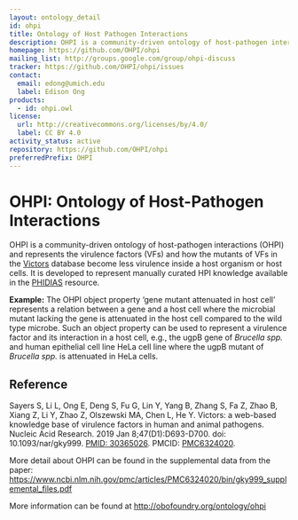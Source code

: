 ```yaml
---
layout: ontology_detail
id: ohpi
title: Ontology of Host Pathogen Interactions
description: OHPI is a community-driven ontology of host-pathogen interactions (OHPI) and represents the virulence factors (VFs) and how the mutants of VFs in the Victors database become less virulence inside a host organism or host cells. It is developed to represent manually curated HPI knowledge available in the PHIDIAS resource.
homepage: https://github.com/OHPI/ohpi
mailing_list: http://groups.google.com/group/ohpi-discuss
tracker: https://github.com/OHPI/ohpi/issues
contact:
  email: edong@umich.edu
  label: Edison Ong
products:
  - id: ohpi.owl
license:
  url: http://creativecommons.org/licenses/by/4.0/
  label: CC BY 4.0
activity_status: active
repository: https://github.com/OHPI/ohpi
preferredPrefix: OHPI
---
```


# OHPI: Ontology of Host-Pathogen Interactions

OHPI is a community-driven ontology of host-pathogen interactions (OHPI) and represents the virulence factors (VFs) and how the mutants of VFs in the [Victors](http://www.phidias.us/victors/index.php) database become less virulence inside a host organism or host cells. It is developed to represent manually curated HPI knowledge available in the [PHIDIAS](http://www.phidias.us) resource.

**Example:** The OHPI object property ‘gene mutant attenuated in host cell’ represents a relation between a gene and a host cell where the microbial mutant lacking the gene is attenuated in the host cell compared to the wild type microbe. Such an object property can be used to represent a virulence factor and its interaction in a host cell, e.g., the ugpB gene of *Brucella spp.* and human epithelial cell line HeLa cell line where the ugpB mutant of *Brucella spp.* is attenuated in HeLa cells.

## Reference

Sayers S, Li L, Ong E, Deng S, Fu G, Lin Y, Yang B, Zhang S, Fa Z, Zhao B, Xiang Z, Li Y, Zhao Z, Olszewski MA, Chen L, He Y. Victors: a web-based knowledge base of virulence factors in human and animal pathogens. Nucleic Acid Research. 2019 Jan 8;47(D1):D693-D700. doi: 10.1093/nar/gky999. [PMID: 30365026](https://www.ncbi.nlm.nih.gov/pubmed/30365026). PMCID: [PMC6324020](https://www.ncbi.nlm.nih.gov/pmc/articles/PMC6324020/).

More detail about OHPI can be found in the supplemental data from the paper: https://www.ncbi.nlm.nih.gov/pmc/articles/PMC6324020/bin/gky999_supplemental_files.pdf


More information can be found at http://obofoundry.org/ontology/ohpi
